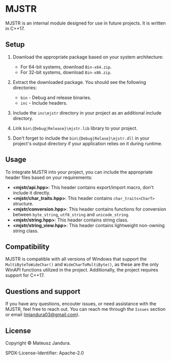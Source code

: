 # MJSTR

MJSTR is an internal module designed for use in future projects. It is written in C++17.

## Setup

1. Download the appropriate package based on your system architecture:

    * For 64-bit systems, download `Bin-x64.zip`.
    * For 32-bit systems, download `Bin-x86.zip`.

2. Extract the downloaded package. You should see the following directories:

    * `bin` - Debug and release binaries.
    * `inc` - Include headers.

3. Include the `inc\mjstr` directory in your project as an additional include directory.
4. Link `bin\{Debug|Release}\mjstr.lib` library to your project.
5. Don't forget to include the `bin\{Debug|Relase}\mjstr.dll` in your project's
output directory if your application relies on it during runtime.

## Usage

To integrate MJSTR into your project, you can include the appropriate header files
based on your requirements:

* **<mjstr/api.hpp>**: This header contains export/import macro, don't include it directly.
* **<mjstr/char_traits.hpp>**: This header contains `char_traits<CharT>` structure.
* **<mjstr/conversion.hpp>**: This header contains functions for conversion between `byte_string`, `utf8_string` and `unicode_string`.
* **<mjstr/string.hpp>**: This header contains string class.
* **<mjstr/string_view.hpp>**: This header contains lightweight non-owning string class.

## Compatibility

MJSTR is compatible with all versions of Windows that support the `MultiByteToWideChar()`
and `WideCharToMultiByte()`, as these are the only WinAPI functions utilized in the project.
Additionally, the project requires support for C++17.

## Questions and support

If you have any questions, encouter issues, or need assistance with the MJSTR,
feel free to reach out. You can reach me through the `Issues` section or email
([mjandura03@gmail.com](mailto:mjandura03@gmail.com)).

## License

Copyright © Mateusz Jandura.

SPDX-License-Identifier: Apache-2.0